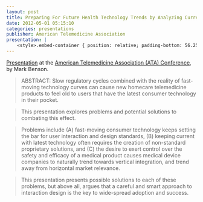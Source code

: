```yaml
---
layout: post
title: Preparing For Future Health Technology Trends by Analyzing Current Consumer Demand
date: 2012-05-01 05:15:10
categories: presentations
publisher: American Telemedicine Association
presentation: |
    <style>.embed-container { position: relative; padding-bottom: 56.25%; height: 0; overflow: hidden; max-width: 100%; } .embed-container iframe, .embed-container object, .embed-container embed { position: absolute; top: 0; left: 0; width: 100%; height: 100%; }</style><div class='embed-container'><iframe src='//www.slideshare.net/slideshow/embed_code/key/mhG4srUQuzzQ94' width='595' height='485' frameborder='0' marginwidth='0' marginheight='0' scrolling='no' style='border:1px solid #CCC; border-width:1px; margin-bottom:5px; max-width: 100%;' allowfullscreen> </iframe> <div style='margin-bottom:5px'> <strong> <a href='//www.slideshare.net/MarkBenson5/preparing-for-future-health-technology-trends-by-analyzing-current-consumer-demand' title='Preparing For Future Health Technology Trends by Analyzing Current Consumer Demand' target='_blank'>Preparing For Future Health Technology Trends by Analyzing Current Consumer Demand</a> </strong> from <strong><a target='_blank' href='//www.slideshare.net/MarkBenson5'>Mark Benson</a></strong> </div></div>
---
```


[Presentation](http://www.logicpd.com/news/press-releases/logic-pd-to-speak-at-worlds-largest-telehealth-conference-ata-2012/) at the [American Telemedicine Association (ATA) Conference](http://www.americantelemed.org/), by Mark Benson. 

> ABSTRACT: Slow regulatory cycles combined with the reality of fast-moving technology curves can cause new homecare telemedicine products to feel old to users that have the latest consumer technology in their pocket.

> This presentation explores problems and potential solutions to combating this effect. 

> Problems include (A) fast-moving consumer technology keeps setting the bar for user interaction and design standards, (B) keeping current with latest technology often requires the creation of non-standard proprietary solutions, and (C) the desire to exert control over the safety and efficacy of a medical product causes medical device companies to naturally trend towards vertical integration, and trend away from horizontal market relevance. 

> This presentation presents possible solutions to each of these problems, but above all, argues that a careful and smart approach to interaction design is the key to wide-spread adoption and success.

